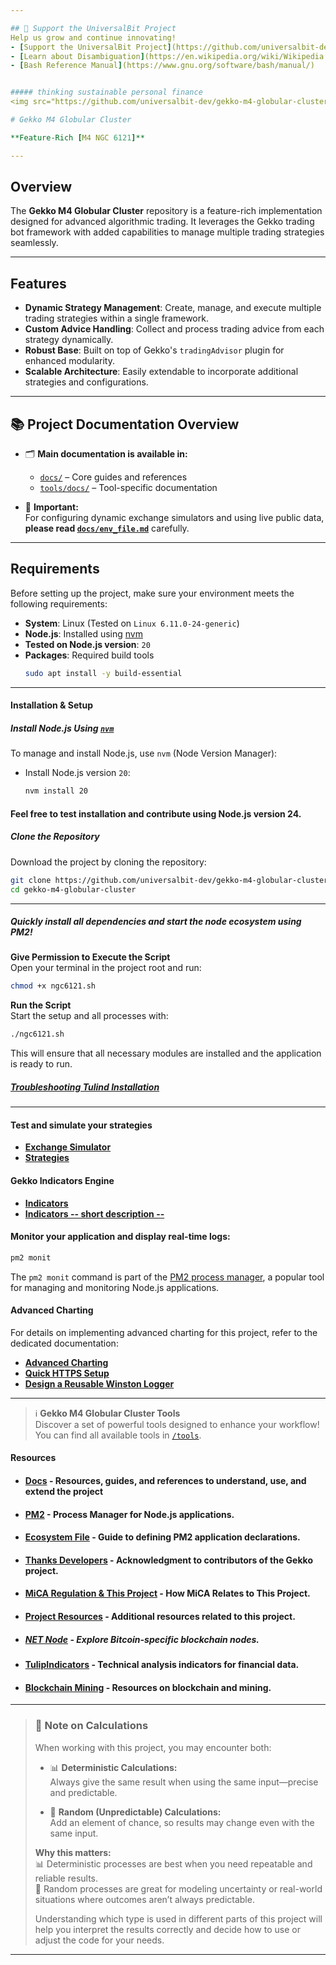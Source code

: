 ```yaml
---

## 📢 Support the UniversalBit Project
Help us grow and continue innovating!  
- [Support the UniversalBit Project](https://github.com/universalbit-dev/universalbit-dev/tree/main/support)  
- [Learn about Disambiguation](https://en.wikipedia.org/wiki/Wikipedia:Disambiguation)  
- [Bash Reference Manual](https://www.gnu.org/software/bash/manual/)


##### thinking sustainable personal finance
<img src="https://github.com/universalbit-dev/gekko-m4-globular-cluster/blob/master/images/ai_snail.png" width="auto"></img>   

# Gekko M4 Globular Cluster

**Feature-Rich [M4 NGC 6121]**

---
```


## Overview

The **Gekko M4 Globular Cluster** repository is a feature-rich implementation designed for advanced algorithmic trading. It leverages the Gekko trading bot framework with added capabilities to manage multiple trading strategies seamlessly.

---

## Features

- **Dynamic Strategy Management**: Create, manage, and execute multiple trading strategies within a single framework.
- **Custom Advice Handling**: Collect and process trading advice from each strategy dynamically.
- **Robust Base**: Built on top of Gekko's `tradingAdvisor` plugin for enhanced modularity.
- **Scalable Architecture**: Easily extendable to incorporate additional strategies and configurations.

---

## 📚 Project Documentation Overview

- 🗂️ **Main documentation is available in:**
  - [`docs/`](./docs/) – Core guides and references
  - [`tools/docs/`](./tools/docs/) – Tool-specific documentation

- 📄 **Important:**  
  For configuring dynamic exchange simulators and using live public data, **please read [`docs/env_file.md`](./docs/env_file.md)** carefully.

---
## Requirements

Before setting up the project, make sure your environment meets the following requirements:

- **System**: Linux (Tested on `Linux 6.11.0-24-generic`)
- **Node.js**: Installed using [nvm](https://github.com/nvm-sh/nvm)  
- **Tested on Node.js version**: `20`
- **Packages**: Required build tools
   ```bash
   sudo apt install -y build-essential
   ```
---

#### **Installation & Setup**

##### Install Node.js Using [`nvm`](https://github.com/nvm-sh/nvm)
To manage and install Node.js, use `nvm` (Node Version Manager):

* Install Node.js version `20`:
   ```bash
   nvm install 20
   ```
#### Feel free to test installation and contribute using **Node.js** version 24.  

##### Clone the Repository

Download the project by cloning the repository:

```bash
git clone https://github.com/universalbit-dev/gekko-m4-globular-cluster.git
cd gekko-m4-globular-cluster
```
---

##### Quickly install all dependencies and start the node ecosystem using PM2!
**Give Permission to Execute the Script**  
   Open your terminal in the project root and run:  
   ```bash
   chmod +x ngc6121.sh
   ```

**Run the Script**  
   Start the setup and all processes with:  
   ```bash
   ./ngc6121.sh
   ```

This will ensure that all necessary modules are installed and the application is ready to run.

##### [Troubleshooting Tulind Installation](https://github.com/universalbit-dev/gekko-m4-globular-cluster/blob/master/docs/troubleshooting_tulind_installation.md)

---

#### **Test and simulate your strategies**
- **[Exchange Simulator](https://github.com/universalbit-dev/gekko-m4-globular-cluster/blob/master/docs/mode/simulator/readme.md)** 
- **[Strategies](https://github.com/universalbit-dev/gekko-m4-globular-cluster/blob/master/docs/strategies/introduction.md)**

#### **Gekko Indicators Engine**
- **[Indicators](https://github.com/universalbit-dev/gekko-m4-globular-cluster/tree/master/strategies/indicators)**
- **[Indicators -- short description --](https://github.com/universalbit-dev/gekko-m4-globular-cluster/blob/master/strategies/indicators.md)**


#### **Monitor your application and display real-time logs**:
```bash
pm2 monit
```
The `pm2 monit` command is part of the [PM2 process manager](https://pm2.keymetrics.io/), a popular tool for managing and monitoring Node.js applications.

#### **Advanced Charting**

For details on implementing advanced charting for this project, refer to the dedicated documentation:  
- **[Advanced Charting](https://github.com/universalbit-dev/gekko-m4-globular-cluster/blob/master/docs/ngc6121_advanced_charting.md)**
- **[Quick HTTPS Setup](https://github.com/universalbit-dev/gekko-m4-globular-cluster/tree/master/ssl)**
- **[Design a Reusable Winston Logger](https://github.com/universalbit-dev/gekko-m4-globular-cluster/blob/master/docs/ngc6121_advanced_charting.md#design-a-reusable-winston-logger-module--loggerjs)**
---
> ℹ️ **Gekko M4 Globular Cluster Tools**  
> Discover a set of powerful tools designed to enhance your workflow!  
> You can find all available tools in [`/tools`](https://github.com/universalbit-dev/gekko-m4-globular-cluster/tree/master/tools).


#### **Resources**
* #### **[Docs](https://github.com/universalbit-dev/gekko-m4-globular-cluster/tree/master/docs)**  - Resources, guides, and references to understand, use, and extend the project 
* #### **[PM2](https://pm2.keymetrics.io/)** - Process Manager for Node.js applications.
* #### **[Ecosystem File](https://pm2.keymetrics.io/docs/usage/application-declaration/)** - Guide to defining PM2 application declarations.
* #### **[Thanks Developers](https://github.com/askmike/gekko/graphs/contributors)** - Acknowledgment to contributors of the Gekko project.
* #### **[MiCA Regulation & This Project](https://github.com/universalbit-dev/gekko-m4-globular-cluster/blob/master/docs/MiCA_regulation_and_this_project.md)** - How MiCA Relates to This Project.
    
* #### **[Project Resources](https://github.com/universalbit-dev/gekko-m4-globular-cluster/blob/master/docs/resources/readme.md)** - Additional resources related to this project.
* ##### **[NET Node](https://github.com/universalbit-dev/universalbit-dev/tree/main/blockchain/bitcoin)** - Explore Bitcoin-specific blockchain nodes.
* #### **[TulipIndicators](https://tulipindicators.org/)** - Technical analysis indicators for financial data.
* #### **[Blockchain Mining](https://github.com/universalbit-dev/universalbit-dev/tree/main/blockchain)** - Resources on blockchain and mining.

---

> ### 📌 **Note on Calculations**
>
> When working with this project, you may encounter both:
>
> - 📊 **Deterministic Calculations:**  
>   Always give the same result when using the same input—precise and predictable.
>
> - 🎲 **Random (Unpredictable) Calculations:**  
>   Add an element of chance, so results may change even with the same input.
>
> **Why this matters:**  
> 📊 Deterministic processes are best when you need repeatable and reliable results.  
> 🎲 Random processes are great for modeling uncertainty or real-world situations where outcomes aren’t always predictable.
>
> Understanding which type is used in different parts of this project will help you interpret the results correctly and decide how to use or adjust the code for your needs.

---
